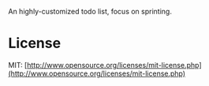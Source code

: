 An highly-customized todo list, focus on sprinting.

# License
MIT: 
[http://www.opensource.org/licenses/mit-license.php](http://www.opensource.org/licenses/mit-license.php)
